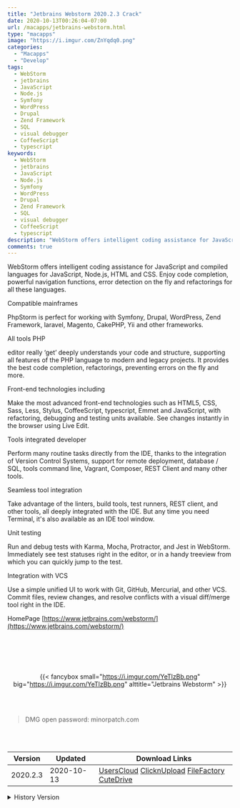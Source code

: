 ```yaml
---
title: "Jetbrains Webstorm 2020.2.3 Crack"
date: 2020-10-13T00:26:04-07:00
url: /macapps/jetbrains-webstorm.html
type: "macapps"
image: "https://i.imgur.com/ZnYqdq0.png"
categories:
  - "Macapps"
  - "Develop"
tags:
  - WebStorm
  - jetbrains
  - JavaScript
  - Node.js
  - Symfony
  - WordPress
  - Drupal
  - Zend Framework
  - SQL
  - visual debugger
  - CoffeeScript
  - typescript
keywords:
  - WebStorm
  - jetbrains
  - JavaScript
  - Node.js
  - Symfony
  - WordPress
  - Drupal
  - Zend Framework
  - SQL
  - visual debugger
  - CoffeeScript
  - typescript
description: "WebStorm offers intelligent coding assistance for JavaScript and compiled languages for JavaScript, Node.js, HTML and CSS"
comments: true
---
```


WebStorm offers intelligent coding assistance for JavaScript and compiled languages for JavaScript, Node.js, HTML and CSS. Enjoy code completion, powerful navigation functions, error detection on the fly and refactorings for all these languages.

Compatible mainframes

PhpStorm is perfect for working with Symfony, Drupal, WordPress, Zend Framework, laravel, Magento, CakePHP, Yii and other frameworks.

All tools PHP

editor really ‘get’ deeply understands your code and structure, supporting all features of the PHP language to modern and legacy projects.
It provides the best code completion, refactorings, preventing errors on the fly and more.

Front-end technologies including

Make the most advanced front-end technologies such as HTML5, CSS, Sass, Less, Stylus, CoffeeScript, typescript, Emmet and JavaScript, with
refactoring, debugging and testing units available. See changes instantly in the browser using Live Edit.

Tools integrated developer

Perform many routine tasks directly from the IDE, thanks to the integration of Version Control Systems, support for remote deployment,
database / SQL, tools command line, Vagrant, Composer, REST Client and many other tools.


Seamless tool integration

Take advantage of the linters, build tools, test runners, REST client, and other tools, all deeply integrated with the IDE. But any time you need Terminal, it's also available as an IDE tool window.

Unit testing

Run and debug tests with Karma, Mocha, Protractor, and Jest in WebStorm. Immediately see test statuses right in the editor, or in a handy treeview from which you can quickly jump to the test.

Integration with VCS

Use a simple unified UI to work with Git, GitHub, Mercurial, and other VCS. Commit files, review changes, and resolve conflicts with a visual diff/merge tool right in the IDE.

HomePage [https://www.jetbrains.com/webstorm/](https://www.jetbrains.com/webstorm/)

<br/>
<br/>
<script async src="https://pagead2.googlesyndication.com/pagead/js/adsbygoogle.js"></script>
<ins class="adsbygoogle"
     style="display:block; text-align:center;"
     data-ad-layout="in-article"
     data-ad-format="fluid"
     data-ad-client="ca-pub-8746275014476192"
     data-ad-slot="5144997159"></ins>
<script>
     (adsbygoogle = window.adsbygoogle || []).push({});
</script>
<br/>
<br/>


<center>

{{< fancybox small="https://i.imgur.com/YeTlzBb.png" big="https://i.imgur.com/YeTlzBb.png" alttitle="Jetbrains Webstorm" >}}

</center>

<br/>
<br/>


> DMG open password: minorpatch.com

<br/>

<br/>
<div id="history_version" class="history_version">

| Version | Updated | Download Links |
| ---- | ---- | ---- |
| 2020.2.3 | 2020-10-13 | [UsersCloud](https://ouo.io/CI0MTj)   [ClicknUpload](https://ouo.io/zCwuqXR)   [FileFactory](https://ouo.io/8BjXUu)   [CuteDrive](https://ouo.io/8BjXUu) |
<details>
<summary>History Version</summary>

| Version | Updated | Download Links |
| ---- | ---- | ---- |
| 2020.2.2 | 2020-09-17 | [UsersCloud](https://ouo.io/P4GgCu)   [ClicknUpload](https://ouo.io/RpOCAv)   [FileFactory](https://ouo.io/fZZ07vN)   [CuteDrive](https://ouo.io/pOQbd8) |
| 2020.1.3 | 2020-07-26 | [UsersCloud](https://ouo.io/0WcDg9)   [ClicknUpload](https://ouo.io/l1nrAO)   [FileFactory](https://ouo.io/oEGWGT)   [CuteDrive](https://ouo.io/JxqgWM) |
</details>

</div>
